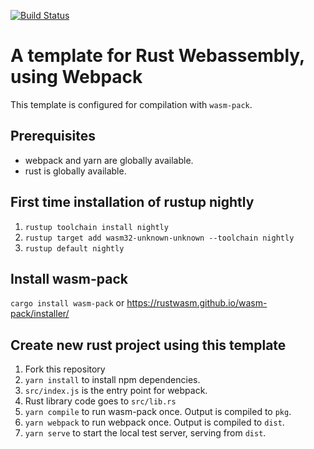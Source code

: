 [![Build Status](https://travis-ci.org/levkazar/rust-webassembly-template.svg?branch=wasmPack)](https://travis-ci.org/levkazar/rust-webassembly-template)
# A template for Rust Webassembly, using Webpack
This template is configured for compilation with `wasm-pack`.

## Prerequisites
- webpack and yarn are globally available.
- rust is globally available.

## First time installation of rustup nightly
1. `rustup toolchain install nightly`
3. `rustup target add wasm32-unknown-unknown --toolchain nightly`
4. `rustup default nightly`

## Install wasm-pack
`cargo install wasm-pack`
or
https://rustwasm.github.io/wasm-pack/installer/

## Create new rust project using this template
1. Fork this repository
5. `yarn install` to install npm dependencies.
6. `src/index.js` is the entry point for webpack.
7. Rust library code goes to `src/lib.rs`
8. `yarn compile` to run wasm-pack once. Output is compiled to `pkg`.
9. `yarn webpack` to run webpack once. Output is compiled to `dist`.
10. `yarn serve` to start the local test server, serving from `dist`.